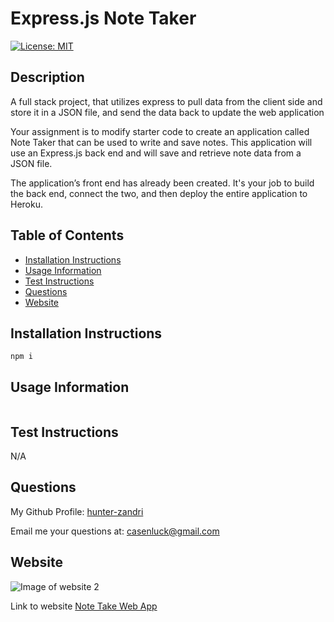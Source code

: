 # Express.js Note Taker 
[![License: MIT](https://img.shields.io/badge/License-MIT-yellow)](https://opensource.org/licenses/MIT)

## Description
A full stack project, that utilizes express to pull data from the client side and store it in a JSON file, and send the data back to update the web application

Your assignment is to modify starter code to create an application called Note Taker that can be used to write and save notes. This application will use an Express.js back end and will save and retrieve note data from a JSON file.

The application’s front end has already been created. It's your job to build the back end, connect the two, and then deploy the entire application to Heroku.

## Table of Contents
- [Installation Instructions](#installation-instructions)
- [Usage Information](#usage-information)
- [Test Instructions](#test-instructions)
- [Questions](#questions)
- [Website](#website)

## Installation Instructions
```
npm i
```

## Usage Information
```

```


## Test Instructions
N/A


## Questions
My Github Profile: [hunter-zandri](https://github.com/hunter-zandri)

Email me your questions at: [casenluck@gmail.com](mailto:zandrihunter@gmail.com)

## Website
![Image of website 2]()

Link to website
[Note Take Web App]()
